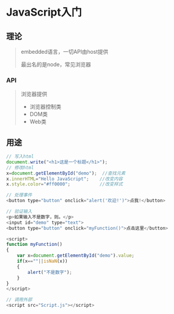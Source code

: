 <!-- 
title: 20-JS入门
sort: 
--> 

# JavaScript入门

## 理论

> embedded语言，一切API由host提供
>
> 最出名的是node，常见浏览器

### API

> 浏览器提供
>
> - 浏览器控制类
> - DOM类
> - Web类
## 用途

```javascript
// 写入html
document.write("<h1>这是一个标题</h1>");
// 修改html
x=document.getElementById("demo");  //查找元素
x.innerHTML="Hello JavaScript";    //改变内容
x.style.color="#ff0000";           //改变样式

// 处理事件
<button type="button" onclick="alert('欢迎!')">点我!</button>

// 验证输入
<p>如果输入不是数字，则。</p>
<input id="demo" type="text">
<button type="button" onclick="myFunction()">点击这里</button>

<script>
function myFunction()
{
	var x=document.getElementById("demo").value;
	if(x==""||isNaN(x))
	{
		alert("不是数字");
	}
}
</script>

// 调用外部
<script src="Script.js"></script>
```

